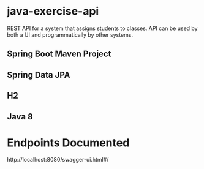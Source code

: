 # java-exercise-api

REST API for a system that assigns students to classes.  API can be used by both a UI and programmatically by other systems.
 
## Spring Boot Maven Project 
## Spring Data JPA 
## H2 
## Java 8 

# Endpoints Documented
http://localhost:8080/swagger-ui.html#/